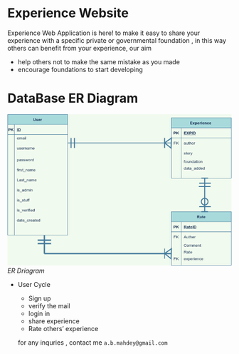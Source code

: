 # Experience Website 

Experience Web Application is here! to make it easy to share your experience with a specific private or governmental foundation , in this way others can benefit from your experience, our aim 
* help others not to make the same mistake as you made 
* encourage foundations to start developing

# DataBase ER Diagram
![DBflowchart](statics/DBflowchart.png)
*ER Driagram*



* User Cycle 
    * Sign up
    * verify the mail 
    * login in 
    * share experience
    * Rate others’ experience
  
  for any inquries , contact me  ` a.b.mahdey@gmail.com `
